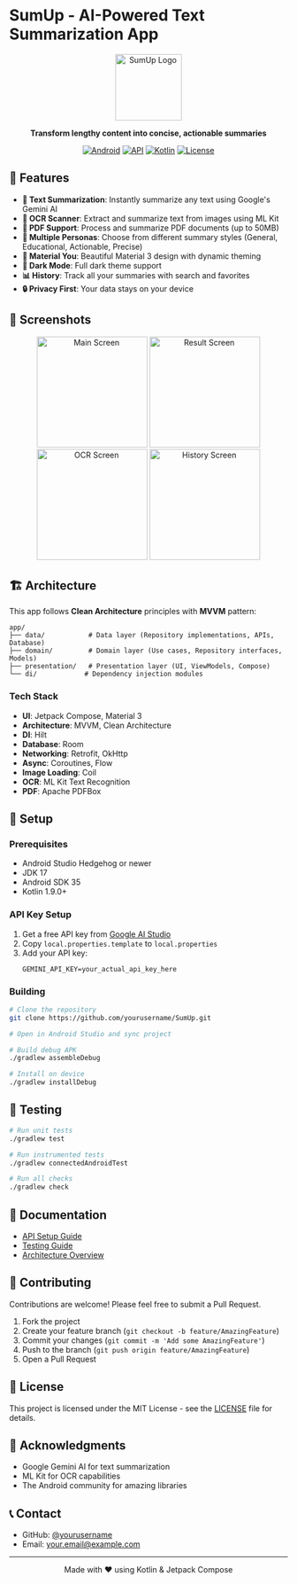 # SumUp - AI-Powered Text Summarization App

<div align="center">
  <img src="docs/assets/app_icon.png" alt="SumUp Logo" width="120"/>
  
  **Transform lengthy content into concise, actionable summaries**
  
  [![Android](https://img.shields.io/badge/Platform-Android-green.svg)](https://developer.android.com)
  [![API](https://img.shields.io/badge/API-24%2B-brightgreen.svg)](https://android-arsenal.com/api?level=24)
  [![Kotlin](https://img.shields.io/badge/Kotlin-1.9.0-orange.svg)](https://kotlinlang.org)
  [![License](https://img.shields.io/badge/License-MIT-blue.svg)](LICENSE)
</div>

## 🚀 Features

- **📝 Text Summarization**: Instantly summarize any text using Google's Gemini AI
- **📸 OCR Scanner**: Extract and summarize text from images using ML Kit
- **📄 PDF Support**: Process and summarize PDF documents (up to 50MB)
- **🎯 Multiple Personas**: Choose from different summary styles (General, Educational, Actionable, Precise)
- **📱 Material You**: Beautiful Material 3 design with dynamic theming
- **🌙 Dark Mode**: Full dark theme support
- **📊 History**: Track all your summaries with search and favorites
- **🔒 Privacy First**: Your data stays on your device

## 📱 Screenshots

<div align="center">
  <img src="docs/screenshots/main_screen.png" width="200" alt="Main Screen"/>
  <img src="docs/screenshots/result_screen.png" width="200" alt="Result Screen"/>
  <img src="docs/screenshots/ocr_screen.png" width="200" alt="OCR Screen"/>
  <img src="docs/screenshots/history_screen.png" width="200" alt="History Screen"/>
</div>

## 🏗️ Architecture

This app follows **Clean Architecture** principles with **MVVM** pattern:

```
app/
├── data/           # Data layer (Repository implementations, APIs, Database)
├── domain/         # Domain layer (Use cases, Repository interfaces, Models)
├── presentation/   # Presentation layer (UI, ViewModels, Compose)
└── di/            # Dependency injection modules
```

### Tech Stack

- **UI**: Jetpack Compose, Material 3
- **Architecture**: MVVM, Clean Architecture
- **DI**: Hilt
- **Database**: Room
- **Networking**: Retrofit, OkHttp
- **Async**: Coroutines, Flow
- **Image Loading**: Coil
- **OCR**: ML Kit Text Recognition
- **PDF**: Apache PDFBox

## 🔧 Setup

### Prerequisites

- Android Studio Hedgehog or newer
- JDK 17
- Android SDK 35
- Kotlin 1.9.0+

### API Key Setup

1. Get a free API key from [Google AI Studio](https://makersuite.google.com/app/apikey)
2. Copy `local.properties.template` to `local.properties`
3. Add your API key:
   ```properties
   GEMINI_API_KEY=your_actual_api_key_here
   ```

### Building

```bash
# Clone the repository
git clone https://github.com/yourusername/SumUp.git

# Open in Android Studio and sync project

# Build debug APK
./gradlew assembleDebug

# Install on device
./gradlew installDebug
```

## 🧪 Testing

```bash
# Run unit tests
./gradlew test

# Run instrumented tests
./gradlew connectedAndroidTest

# Run all checks
./gradlew check
```

## 📖 Documentation

- [API Setup Guide](GEMINI_API_SETUP.md)
- [Testing Guide](TEST_CASES.md)
- [Architecture Overview](docs/technical/architecture.md)

## 🤝 Contributing

Contributions are welcome! Please feel free to submit a Pull Request.

1. Fork the project
2. Create your feature branch (`git checkout -b feature/AmazingFeature`)
3. Commit your changes (`git commit -m 'Add some AmazingFeature'`)
4. Push to the branch (`git push origin feature/AmazingFeature`)
5. Open a Pull Request

## 📄 License

This project is licensed under the MIT License - see the [LICENSE](LICENSE) file for details.

## 🙏 Acknowledgments

- Google Gemini AI for text summarization
- ML Kit for OCR capabilities
- The Android community for amazing libraries

## 📞 Contact

- GitHub: [@yourusername](https://github.com/yourusername)
- Email: your.email@example.com

---

<div align="center">
  Made with ❤️ using Kotlin & Jetpack Compose
</div>